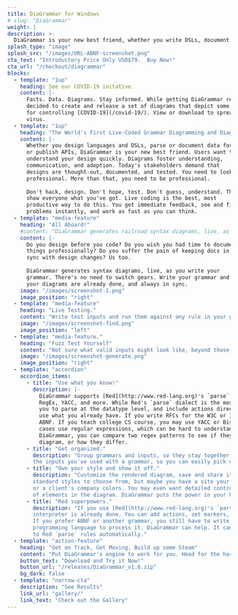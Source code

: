 ```yaml
---
title: DiaGrammar for Windows
# slug: "DiaGrammar"
weight: 1
description: >-
  DiaGrammar is your new best friend, whether you write DSLs, document data formats, or publish APIs. Users want to understand your design quickly. Diagrams foster understanding, communication, and adoption. Today's stakeholders demand that designs are thought-out, documented, and tested. You need to look professional. More than that, you need to be professional. Don't hack, design. Don't hope, test. Don't guess, understand. Then show everyone what you've got.
splash_type: "image"
splash_src: "/images/URL-ABNF-screenshot.png"
cta_text: "Introductory Price Only USD$79.  Buy Now!"
cta_url: "/checkout/diagrammar"
blocks:
  - template: "1up"
    heading: See our COVID-19 initative.
    content: |-
      Facts. Data. Diagrams. Stay informed. While getting DiaGrammar ready for prime time we
      decided to create and release a set of diagrams that depict some basic processes
      for controlling [COVID-19](/covid-19/). View or download to spread the facts, not the
      virus.
  - template: "1up"
    heading: "The World's First Live-Coded Grammar Diagramming and Diagnostic Tool."
    content: |-
      Whether you design languages and DSLs, parse or document data formats,
      or publish APIs, DiaGrammar is your new best friend. Users want to 
      understand your design quickly. Diagrams foster understanding, 
      communication, and adoption. Today's stakeholders demand that 
      designs are thought-out, documented, and tested. You need to look 
      professional. More than that, you need to be professional.
      
      Don't hack, design. Don't hope, test. Don't guess, understand. Then
      show everyone what you've got. Live coding is the best, most
      productive way to do this. You get immediate feedback, see and fix
      problems instantly, and work as fast as you can think.
  - template: "media-feature"
    heading: "All Aboard!"
    #content: "DiaGrammar generates railroad syntax diagrams, live, as you write your grammar. It understands Red's Parse dialect, ABNF, McKeeman Form, and more metagrammars are coming."
    content: |- 
      Do you design before you code? Do you wish you had time to document
      things professionally? Do you suffer the pain of keeping docs in
      sync with design changes? Us too.
      
      DiaGrammar generates syntax diagrams, live, as you write your
      grammar. There's no need to switch gears. Write your grammar and 
      your diagrams are already done, and always in sync.
    image: "/images/screenshot-1.png"
    image_position: "right"
  - template: "media-feature"
    heading: "Live Testing."
    content: "Write test inputs and run them against any rule in your grammar. Or put them in files and test against entire directories. Not only can you see if an input matches your entire grammar, you can select specific rules and find where they match parts of your input."
    image: "/images/screenshot-find.png"
    image_position: "left"
  - template: "media-feature."
    heading: "Fuzz Test Yourself"
    content: "Not sure what valid inputs might look like, beyond those you come up with and design for? Use the Generate feature to create randomly synthesized inputs that a rule, or your entire grammar, will recognize. If DiaGrammar generates it, it will also parse it. Generated inputs may show you things you didn't know your grammar could handle."
    image: "/images/screenshot-generate.png"
    image_position: "right"
  - template: "accordion"
    accordion_items:
      - title: "Use what you know!"
        description: |-
          DiaGrammar supports [Red](http://www.red-lang.org)'s `parse` dialect, ABNF, McKeeman,
          RegEx, YACC, and more. While Red's `parse` dialect is the most powerful, allowing 
          you to parse at the datatype level, and include actions directly, DiaGrammar lets you
          use what you already have. If you write RFCs for the W3C or IETF, you're going to use
          ABNF. If you teach college CS course, you may use YACC or Bison. Developers in many
          cases use regular expressions, which can be hard to understand once written. With
          DiaGrammar, you can compare two regex patterns to see if they generate the same 
          diagram, or how they differ.
      - title: "Get organized."
        description: "Group grammars and inputs, so they stay together. DiaGrammar remembers
        the inputs you've used with a grammar, so you can easily pick up where you left off."
      - title: "Own your style and show it off."
        description: "Customize the rendered diagram, save and share it. There are a number of
        standard styles to choose from, but maybe you have a site your diagrams need to match,
        or a client's company colors. You may even want detailed control over the size and shape
        of elements in the diagram. DiaGrammar puts the power in your hands."
      - title: "Red superpowers."
        description: "If you use [Red](http://www.red-lang.org)'s `parse` dialect, your grammar 
        interpreter is already done. You can add actions, set markers, extract content, and more.
        If you prefer ABNF or another grammar, you still have to write the code in another 
        programming language to process it. DiaGrammar can help. It can convert some metagrammars 
        to Red `parse` rules automatically."
  - template: "action-feature"
    heading: "Get on Track, Get Moving, Build up some Steam"
    content: "Put DiaGrammar's engine to work for you. Head for the horizon. Don't miss the train."
    button_text: "Download and Try it Now!"
    button_url: "/releases/DiaGrammar_v1.0.zip"
    bg_dark: false
  - template: "narrow-cta"
    description: "See Results"
    link_url: "gallery/"
    link_text: "Check out the Gallery"
---
```

